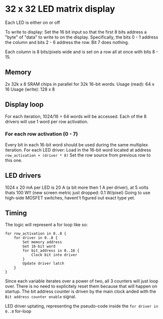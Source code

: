 # 32 x 32 LED matrix display

Each LED is either on or off

To write to display: Set the 16 bit input so that the first 8 bits address a "byte" of "data" to write to on the display.
Specifically, the bits 0 - 1 address the column and bits 2 - 6 address the row. Bit 7 does nothing.

Each column is 8 bits/pixels wide and is set on a row all at once with bits 8 - 15.

## Memory

2x 32k x 8 SRAM chips in parallel for 32k 16-bit words.
Usage (read): 64 x 16
Usage (write): 128 x 8

## Display loop

For each iteration, 1024/16 = 64 words will be accessed. Each of the 8 drivers will use 1 word per row activation.

### For each row activation (0 - 7)

Every bit in each 16-bit word should be used during the same multiplex iteration.
For each LED driver: Load in the 16-bit word located at address `row_activation + (driver * 8)`
Set the row source from previous row to this one.

## LED drivers

1024 x 20 mA per LED is 20 A (a bit more then 1 A per driver), at 5 volts thats 100 W!! (new screen metric just dropped: 0.1 W/pixel)
Going to use high-side MOSFET switches, havent't figured out exact type yet.

## Timing

The logic will represent a for loop like so:
```
for row_activation in 0..8 {
	for driver in 0..8 {
		Set memory address
		Get 16-bit word
		for bit_address in 0..16 {
			Clock bit into driver
		}
		Update driver latch
	}
}
```

Since each variable iterates over a power of two, all 3 counters will just loop over. There is no need to explicitely reset them because that will happen on startup. The bit address counter is driven by the main clock anded with the `Bit address counter enable` signal.

LED driver uptating, representing the pseudo-code inside the `for driver in 0..8` for-loop
```

```